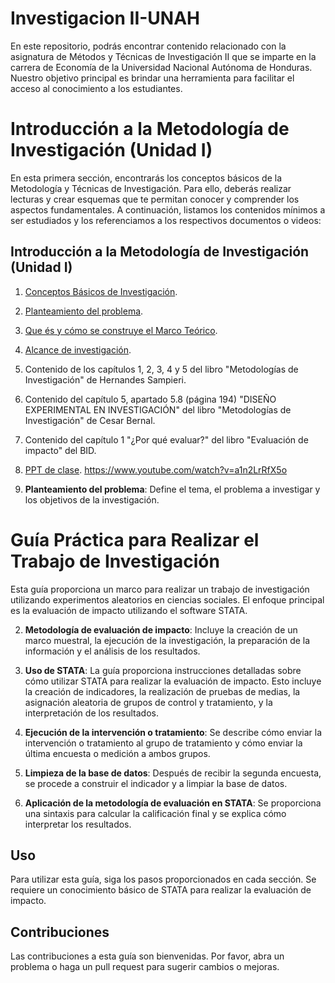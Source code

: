 # Investigacion II-UNAH
En este repositorio, podrás encontrar contenido relacionado con la asignatura de Métodos y Técnicas de Investigación II que se imparte en la carrera de Economía de la Universidad Nacional Autónoma de Honduras. Nuestro objetivo principal es brindar una herramienta para facilitar el acceso al conocimiento a los estudiantes.

# Introducción a la Metodología de Investigación (Unidad I)

En esta primera sección, encontrarás los conceptos básicos de la Metodología y Técnicas de Investigación. Para ello, deberás realizar lecturas y crear esquemas que te permitan conocer y comprender los aspectos fundamentales. A continuación, listamos los contenidos mínimos a ser estudiados y los referenciamos a los respectivos documentos o videos:

## Introducción a la Metodología de Investigación (Unidad I)

1. [Conceptos Básicos de Investigación](https://www.youtube.com/watch?v=s_By2mJKgMs).
2. [Planteamiento del problema](https://www.youtube.com/watch?v=eZIkkIiGK7g).
3. [Que és y cómo se construye el Marco Teórico](https://www.youtube.com/watch?v=d2lMlgT1O5w).
4. [Alcance de investigación](https://www.youtube.com/watch?v=a1n2LrRfX5o).


7. Contenido de los capítulos 1, 2, 3, 4 y 5 del libro "Metodologías de Investigación" de Hernandes Sampieri.
8. Contenido del capítulo 5, apartado 5.8 (página 194) "DISEÑO EXPERIMENTAL EN INVESTIGACIÓN" del libro "Metodologías de Investigación" de Cesar Bernal.
9. Contenido del capítulo 1 "¿Por qué evaluar?" del libro "Evaluación de impacto" del BID.
10. [PPT de clase](link-al-PPT-de-material).
https://www.youtube.com/watch?v=a1n2LrRfX5o


 

1. **Planteamiento del problema**: Define el tema, el problema a investigar y los objetivos de la investigación.

# Guía Práctica para Realizar el Trabajo de Investigación
Esta guía proporciona un marco para realizar un trabajo de investigación utilizando experimentos aleatorios en ciencias sociales. El enfoque principal es la evaluación de impacto utilizando el software STATA.

2. **Metodología de evaluación de impacto**: Incluye la creación de un marco muestral, la ejecución de la investigación, la preparación de la información y el análisis de los resultados.

3. **Uso de STATA**: La guía proporciona instrucciones detalladas sobre cómo utilizar STATA para realizar la evaluación de impacto. Esto incluye la creación de indicadores, la realización de pruebas de medias, la asignación aleatoria de grupos de control y tratamiento, y la interpretación de los resultados.

4. **Ejecución de la intervención o tratamiento**: Se describe cómo enviar la intervención o tratamiento al grupo de tratamiento y cómo enviar la última encuesta o medición a ambos grupos.

5. **Limpieza de la base de datos**: Después de recibir la segunda encuesta, se procede a construir el indicador y a limpiar la base de datos.

6. **Aplicación de la metodología de evaluación en STATA**: Se proporciona una sintaxis para calcular la calificación final y se explica cómo interpretar los resultados.

## Uso

Para utilizar esta guía, siga los pasos proporcionados en cada sección. Se requiere un conocimiento básico de STATA para realizar la evaluación de impacto.

## Contribuciones

Las contribuciones a esta guía son bienvenidas. Por favor, abra un problema o haga un pull request para sugerir cambios o mejoras.
